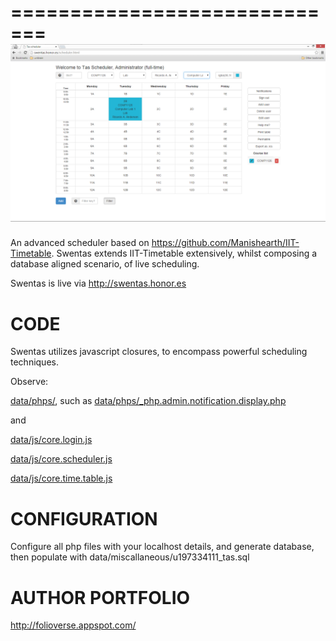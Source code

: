 =============================
![Alt text](https://github.com/JordanMicahBennett/RWS_SQUARED-RANDOMLY-WRITTEN-STUDENT-SUBMISSIONS/blob/master/source-code/RWS%202%20-%20%7B'Swentas',%20Swen3165%20Task%20Scheduler;%20An%20Advanced%20Time%20Table%20Scheduler%7D/CODE/data/images/captures/0.png?raw=true "default page")
=============================


An advanced scheduler based on https://github.com/Manishearth/IIT-Timetable.
Swentas extends IIT-Timetable extensively, whilst composing a database aligned scenario, of live scheduling.

Swentas is live via http://swentas.honor.es




CODE
=============================
Swentas utilizes javascript closures, to encompass powerful scheduling techniques.

Observe:

[data/phps/<modules>](https://github.com/JordanMicahBennett/RWS_SQUARED-RANDOMLY-WRITTEN-STUDENT-SUBMISSIONS/blob/master/source-code/RWS%202%20-%20%7B'Swentas'%2C%20Swen3165%20Task%20Scheduler%3B%20An%20Advanced%20Time%20Table%20Scheduler%7D/CODE/data/phps/), such as [data/phps/_php.admin.notification.display.php](https://github.com/JordanMicahBennett/RWS_SQUARED-RANDOMLY-WRITTEN-STUDENT-SUBMISSIONS/blob/master/source-code/RWS%202%20-%20%7B'Swentas'%2C%20Swen3165%20Task%20Scheduler%3B%20An%20Advanced%20Time%20Table%20Scheduler%7D/CODE/data/phps/_php.admin.notification.display.php)

and

[data/js/core.login.js](https://github.com/JordanMicahBennett/RWS_SQUARED-RANDOMLY-WRITTEN-STUDENT-SUBMISSIONS/blob/master/source-code/RWS%202%20-%20%7B'Swentas'%2C%20Swen3165%20Task%20Scheduler%3B%20An%20Advanced%20Time%20Table%20Scheduler%7D/CODE/data/js/core.login.js)

[data/js/core.scheduler.js](https://github.com/JordanMicahBennett/RWS_SQUARED-RANDOMLY-WRITTEN-STUDENT-SUBMISSIONS/blob/master/source-code/RWS%202%20-%20%7B'Swentas'%2C%20Swen3165%20Task%20Scheduler%3B%20An%20Advanced%20Time%20Table%20Scheduler%7D/CODE/data/js/core.scheduler.js)

[data/js/core.time.table.js](https://github.com/JordanMicahBennett/RWS_SQUARED-RANDOMLY-WRITTEN-STUDENT-SUBMISSIONS/blob/master/source-code/RWS%202%20-%20%7B'Swentas'%2C%20Swen3165%20Task%20Scheduler%3B%20An%20Advanced%20Time%20Table%20Scheduler%7D/CODE/data/js/core.time.table.js)







CONFIGURATION
=============================
Configure all php files with your localhost details, and generate database, then populate with data/miscallaneous/u197334111_tas.sql






AUTHOR PORTFOLIO
=============================
http://folioverse.appspot.com/
